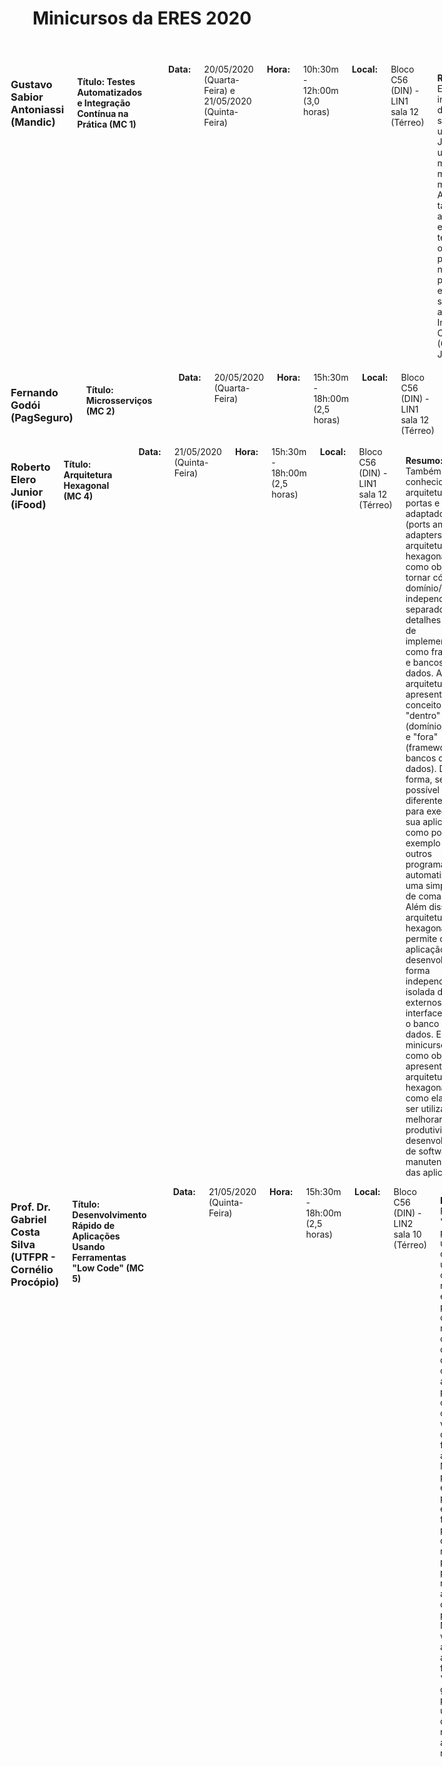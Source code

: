 ﻿---
layout: page-fullwidth
title: "Minicursos da ERES 2020"
subheadline: ""
permalink: "/minicursos/"
header:
   image_fullwidth: banner_eres2020.png
---

<div class="row t30">
    <div class="medium-16 columns">
        <img src="{{ site.urlimg }}antoniassi.jpeg" alt="" align="middle"><br>
        <h3>Gustavo Sabior Antoniassi (Mandic)</h3>
		<h4>Título: Testes Automatizados e Integração Contínua na Prática (MC 1) </h4><br>		
		<b>Data:</b> 20/05/2020 (Quarta-Feira) e 21/05/2020 (Quinta-Feira)<br>
		<b>Hora:</b> 10h:30m - 12h:00m (3,0 horas) <br>
		<b>Local:</b> Bloco C56 (DIN) - LIN1 sala 12 (Térreo)<br><br>
		<p class="text-justify"><b>Resumo:</b> Entenda a importância de testar seu código utilizando o JUnit, com uma metodologia mão na massa. Aprenda também a automatizar esses testes e outros processos necessários para a entrega do seu código adotando a Integração Contínua (CI) com o Jenkins.</p><br><br>
		<b>Bio:</b> Bacharel em Sistemas de Informação pela UNIPAR de Umuarama, Certified Solutions Architect pela AWS, apaixonado por Cloud, arquitetura e Linux. Atua como DevOps no time de engenharia da Mandic Cloud Solutions, auxiliando clientes em sua jornada para a nuvem.
    </div><!-- /.medium-4.columns -->

</div><!-- /.row -->


<div class="row t30">
    <div class="medium-16 columns">
        <img src="{{ site.urlimg }}semfoto.jpg" alt="" align="middle"><br>
        <h3>Fernando Godói (PagSeguro)</h3>
		<h4>Título: Microsserviços (MC 2) </h4><br>		
		<b>Data:</b> 20/05/2020 (Quarta-Feira) <br>
		<b>Hora:</b> 15h:30m - 18h:00m (2,5 horas) <br>
		<b>Local:</b> Bloco C56 (DIN) - LIN1 sala 12 (Térreo)<br><br>
		<p class="text-justify"><b>Resumo:</b> ... </p><br><br>
		<b>Bio:</b> ...
    </div><!-- /.medium-4.columns -->

</div><!-- /.row -->

<div class="row t30">
    <div class="medium-16 columns">
        <img src="{{ site.urlimg }}roberto_elero.png" alt="" align="middle"><br>
        <h3>Roberto Elero Junior (iFood)</h3>
		<h4>Título: Arquitetura Hexagonal (MC 4) </h4><br>		
		<b>Data:</b> 21/05/2020 (Quinta-Feira) <br>
		<b>Hora:</b> 15h:30m - 18h:00m (2,5 horas) <br>
		<b>Local:</b> Bloco C56 (DIN) - LIN1 sala 12 (Térreo)<br><br>
		<p class="text-justify"><b>Resumo:</b> Também conhecida como arquitetura de portas e adaptadores (ports and adapters), a arquitetura hexagonal tem como objetivo tornar código de domínio/negócio independente e separado de detalhes técnicos de implementação como frameworks e bancos de dados. A arquitetura apresenta o conceito de "dentro" (domínio/negócio) e "fora" (frameworks, bancos de dados). Dessa forma, se torna possível usar diferentes atores para execução de sua aplicação, como por exemplo usuários, outros programas, testes automatizados ou uma simples linha de comando. Além disso, a arquitetura hexagonal permite que sua aplicação seja desenvolvida de forma independente e isolada de fatores externos, como a interface WEB ou o banco de dados. Este minicurso tem como objetivo apresentar a arquitetura hexagonal e como ela pode ser utilizada para melhorar a produtividade do desenvolvimento de software e a manutenabilidade das aplicações. </p><br><br>
		<b>Bio:</b> Atualmente é desenvolvedor Java no iFood. É certificado pela Oracle e AWS com 9 anos de experiência em desenvolvimento desktop, aplicações web, e desenvolvimento para dispositivos móveis na plataforma Android. É graduado em Sistemas de Informação na UENP, Campus Luiz Meneguel. É apaixonado por empreendedorismo, resolução de problemas e música.
    </div><!-- /.medium-4.columns -->

</div><!-- /.row -->

<div class="row t30">
    <div class="medium-16 columns">
        <img src="{{ site.urlimg }}silva.jpg" alt="" align="middle"><br>
        <h3>Prof. Dr. Gabriel Costa Silva (UTFPR - Cornélio Procópio)</h3>
		<h4>Título: Desenvolvimento Rápido de Aplicações Usando Ferramentas "Low Code" (MC 5) </h4><br>		
		<b>Data:</b> 21/05/2020 (Quinta-Feira) <br>
		<b>Hora:</b> 15h:30m - 18h:00m (2,5 horas) <br>
		<b>Local:</b> Bloco C56 (DIN) - LIN2 sala 10 (Térreo)<br><br>
		<p class="text-justify"><b>Resumo:</b> Ferramentas 'Low Code' permitem criar uma variedade de aplicações usando pouco código. O resultado prático é que mesmo profissionais com pouco ou nenhum conhecimento de engenharia de software são capazes de criar aplicações profissionais com poucos cliques. Outra vantagem dessas ferramentas é a agilidade. Mesmo profissionais experientes podem usar essas ferramentas para desenvolver rapidamente protótipos ou partes repetitivas em aplicações, como CRUDs, por exemplo. Neste curso, vamos apresentar algumas ferramentas 'Low Code' gratuitas que podem ser usadas para o desenvolvimento rápido de aplicações Web responsivas. </p><br><br>
		<b>Bio:</b> Doutor pela University of York (2017), possui 3 certificações Java além da OMG Certified UML Professional. Atuou na indústria por 11 anos em uma distribuidora da ABInBev. Na academia, atua como professor do magistério superior desde 2008, ministrando disciplinas na área de Engenharia de Software. Atua como pesquisador desde 2004, desenvolvendo pesquisa nas áreas de Orientação a Aspectos, Serviços Web e Computação em Nuvem/Cloudware. Atualmente é professor na UTFPR - campus Cornélio Procópio, onde trabalha em parceria com o IAPAR-EMATER, SENAR e EMBRAPA Soja no desenvolvimento de aplicações para o aumento da eficiência na coleta e análise de dados do Manejo Integrado de Pragas e Doenças da Soja.
    </div><!-- /.medium-4.columns -->

</div><!-- /.row -->





<div class="row t30">	
	<img src="{{ site.urlimg }}promocao_apoio_logos.png" alt="" align="center">
</div><!-- /.row -->